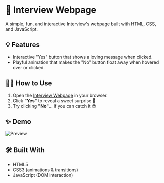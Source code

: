 # 💼 Interview Webpage

A simple, fun, and interactive Interview's webpage built with HTML, CSS, and JavaScript.

## 💡 Features

- Interactive "Yes" button that shows a loving message when clicked.
- Playful animation that makes the "No" button float away when hovered over or clicked.

## 🧑‍💻 How to Use

1. Open the [Interview Webpage](#) in your browser. 
2. Click **"Yes"** to reveal a sweet surprise 💖  
3. Try clicking **"No"**… if you can catch it 😉

## ✨ Demo

![Preview]([./screenshot.png](https://xuefeiwang001.github.io/interview-webpage/))

## 🛠️ Built With

- HTML5
- CSS3 (animations & transitions)
- JavaScript (DOM interaction)


